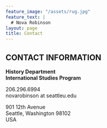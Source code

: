 ```yaml
---
feature_image: "/assets/rug.jpg"
feature_text: |
  # Nova Robinson
layout: page
title: Contact
---
```


## CONTACT INFORMATION
**History Department**<br>
**International Studies Program**

206.296.6994<br>
novarobinson at seattleu.edu

901 12th Avenue<br>
Seattle, Washington 98102<br>
USA
